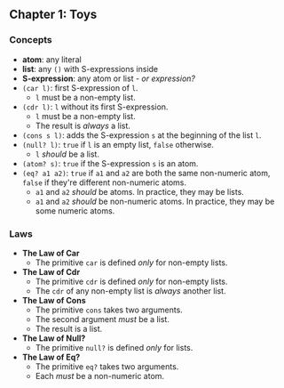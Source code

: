 ## Chapter 1: Toys

### Concepts

* **atom**: any literal
* **list**: any `()` with S-expressions inside
* **S-expression**: any atom or list - *or expression?*
* `(car l)`: first S-expression of `l`.
	* `l` must be a non-empty list.
* `(cdr l)`: `l` without its first S-expression.
	* `l` must be a non-empty list.
	* The result is *always* a list.
* `(cons s l)`: adds the S-expression `s` at the beginning of the list `l`.
* `(null? l)`: `true` if `l` is an empty list, `false` otherwise.
	* `l` *should* be a list.
* `(atom? s)`: `true` if the S-expression `s` is an atom.
* `(eq? a1 a2)`: `true` if `a1` and `a2` are both the same non-numeric atom, `false` if they're different non-numeric atoms.
	* `a1` and `a2` *should* be atoms. In practice, they may be lists.
	* `a1` and `a2` *should* be non-numeric atoms. In practice, they may be some numeric atoms.

### Laws

* **The Law of Car**
	* The primitive `car` is defined *only* for non-empty lists.
* **The Law of Cdr**
	* The primitive `cdr` is defined *only* for non-empty lists.
	* The `cdr` of any non-empty list is *always* another list.
* **The Law of Cons**
	* The primitive `cons` takes two arguments.
	* The second argument *must* be a list.
	* The result is a list.
* **The Law of Null?**
	* The primitive `null?` is defined *only* for lists.
* **The Law of Eq?**
	* The primitive `eq?` takes two arguments.
	* Each *must* be a non-numeric atom.